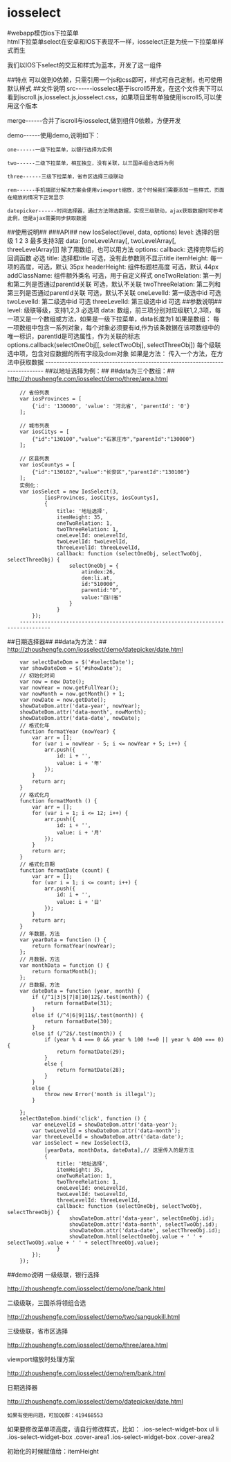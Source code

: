 # iosselect
#webapp模仿ios下拉菜单  
html下拉菜单select在安卓和IOS下表现不一样，iosselect正是为统一下拉菜单样式而生

我们以IOS下select的交互和样式为蓝本，开发了这一组件

##特点
可以做到0依赖，只需引用一个js和css即可，样式可自己定制，也可使用默认样式
##文件说明
src------iosselect基于iscroll5开发，在这个文件夹下可以看到iscroll.js,iosselect.js,iosselect.css，如果项目里有单独使用iscroll5,可以使用这个版本

merge------合并了iscroll与iosselect,做到组件0依赖，方便开发

demo------使用demo,说明如下：

    one------一级下拉菜单，以银行选择为实例
    
    two------二级下拉菜单，相互独立，没有关联，以三国杀组合选将为例
    
    three------三级下拉菜单，省市区选择三级联动
    
    rem------手机端部分解决方案会使用viewport缩放，这个时候我们需要添加一些样式，页面在缩放的情况下正常显示
    
    datepicker------时间选择器，通过方法筛选数据，实现三级联动，ajax获取数据时可参考此例，但是ajax需要同步获取数据
##使用说明##
###API##
	    new IosSelect(level, data, options)
	    level: 选择的层级 1 2 3 最多支持3层
		data: [oneLevelArray[, twoLevelArray[, threeLevelArray]]] 除了用数组，也可以用方法
		options:
		     callback: 选择完毕后的回调函数 必选
		     title: 选择框title  可选，没有此参数则不显示title
		     itemHeight: 每一项的高度，可选，默认 35px
		     headerHeight: 组件标题栏高度 可选，默认 44px
		     addClassName: 组件额外类名 可选，用于自定义样式
		     oneTwoRelation: 第一列和第二列是否通过parentId关联 可选，默认不关联
		     twoThreeRelation: 第二列和第三列是否通过parentId关联 可选，默认不关联
		     oneLevelId: 第一级选中id 可选
		     twoLevelId: 第二级选中id 可选
		     threeLevelId: 第三级选中id 可选
##参数说明##
		level: 级联等级，支持1,2,3 必选项
		data: 数组，前三项分别对应级联1,2,3项，每一项又是一个数组或方法，如果是一级下拉菜单，data长度为1
		    如果是数组：
		        每一项数组中包含一系列对象，每个对象必须要有id,作为该条数据在该项数组中的唯一标识，parentId是可选属性，作为关联的标志
		options.callback(selectOneObj[[, selectTwoObj], selectThreeObj]) 每个级联选中项，包含对应数据的所有字段及dom对象
		    如果是方法：
		    传入一个方法，在方法中获取数据
	    -----------------------------------------------------------------------------
##以地址选择为例：##
##data为三个数组：##
http://zhoushengfe.com/iosselect/demo/three/area.html

	    // 省份列表
	    var iosProvinces = [
	        {'id': '130000', 'value': '河北省', 'parentId': '0'}
	    ];
	
	    // 城市列表
	    var iosCitys = [
	        {"id":"130100","value":"石家庄市","parentId":"130000"}
	    ];
	
	    // 区县列表
	    var iosCountys = [
	        {"id":"130102","value":"长安区","parentId":"130100"}
	    ];
	    实例化：
	    var iosSelect = new IosSelect(3, 
	            [iosProvinces, iosCitys, iosCountys],
	            {
	                title: '地址选择',
	                itemHeight: 35,
	                oneTwoRelation: 1,
	                twoThreeRelation: 1,
	                oneLevelId: oneLevelId,
	                twoLevelId: twoLevelId,
	                threeLevelId: threeLevelId,
	                callback: function (selectOneObj, selectTwoObj, selectThreeObj) {
	                    selectOneObj = {
	                        atindex:26,
	                        dom:li.at,
	                        id:"510000",
	                        parentid:"0",
	                        value:"四川省"
	                    }
	                }
	        });
	    --------------------------------------------------------------------------------
##日期选择器##
##data为方法：##
http://zhoushengfe.com/iosselect/demo/datepicker/date.html

	    var selectDateDom = $('#selectDate');
	    var showDateDom = $('#showDate');
	    // 初始化时间
	    var now = new Date();
	    var nowYear = now.getFullYear();
	    var nowMonth = now.getMonth() + 1;
	    var nowDate = now.getDate();
	    showDateDom.attr('data-year', nowYear);
	    showDateDom.attr('data-month', nowMonth);
	    showDateDom.attr('data-date', nowDate);
	    // 格式化年
	    function formatYear (nowYear) {
	        var arr = [];
	        for (var i = nowYear - 5; i <= nowYear + 5; i++) {
	            arr.push({
	                id: i + '',
	                value: i + '年'
	            });
	        }
	        return arr;
	    }
	    // 格式化月
	    function formatMonth () {
	        var arr = [];
	        for (var i = 1; i <= 12; i++) {
	            arr.push({
	                id: i + '',
	                value: i + '月'
	            });
	        }
	        return arr;
	    }
	    // 格式化日期
	    function formatDate (count) {
	        var arr = [];
	        for (var i = 1; i <= count; i++) {
	            arr.push({
	                id: i + '',
	                value: i + '日'
	            });
	        }
	        return arr;
	    }
	    // 年数据，方法
	    var yearData = function () {
	        return formatYear(nowYear);
	    };
	    // 月数据，方法
	    var monthData = function () {
	        return formatMonth();
	    };
	    // 日数据，方法
	    var dateData = function (year, month) {
	        if (/^1|3|5|7|8|10|12$/.test(month)) {
	            return formatDate(31);
	        }
	        else if (/^4|6|9|11$/.test(month)) {
	            return formatDate(30);
	        }
	        else if (/^2$/.test(month)) {
	            if (year % 4 === 0 && year % 100 !==0 || year % 400 === 0) {
	                return formatDate(29);
	            }
	            else {
	                return formatDate(28);
	            }
	        }
	        else {
	            throw new Error('month is illegal');
	        }
	        
	    };
	    selectDateDom.bind('click', function () {
	        var oneLevelId = showDateDom.attr('data-year');
	        var twoLevelId = showDateDom.attr('data-month');
	        var threeLevelId = showDateDom.attr('data-date');
	        var iosSelect = new IosSelect(3, 
	            [yearData, monthData, dateData],// 这里传入的是方法
	            {
	                title: '地址选择',
	                itemHeight: 35,
	                oneTwoRelation: 1,
	                twoThreeRelation: 1,
	                oneLevelId: oneLevelId,
	                twoLevelId: twoLevelId,
	                threeLevelId: threeLevelId,
	                callback: function (selectOneObj, selectTwoObj, selectThreeObj) {
	                    showDateDom.attr('data-year', selectOneObj.id);
	                    showDateDom.attr('data-month', selectTwoObj.id);
	                    showDateDom.attr('data-date', selectThreeObj.id);
	                    showDateDom.html(selectOneObj.value + ' ' + selectTwoObj.value + ' ' + selectThreeObj.value);
	                }
	        });
	    });
##demo说明
一级级联，银行选择

http://zhoushengfe.com/iosselect/demo/one/bank.html

二级级联，三国杀将领组合选

http://zhoushengfe.com/iosselect/demo/two/sanguokill.html

三级级联，省市区选择

http://zhoushengfe.com/iosselect/demo/three/area.html

viewport缩放时处理方案

http://zhoushengfe.com/iosselect/demo/rem/bank.html

日期选择器

http://zhoushengfe.com/iosselect/demo/datepicker/date.html
    
    
    如果有使用问题，可加QQ群：419468553
    
    
如果要修改菜单项高度，请自行修改样式，比如：
.ios-select-widget-box ul li  
.ios-select-widget-box .cover-area1
.ios-select-widget-box .cover-area2

初始化的时候赋值给：itemHeight
